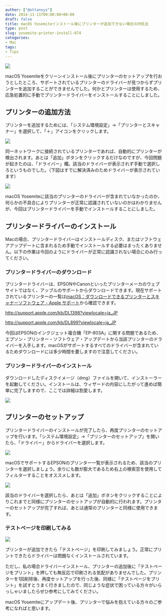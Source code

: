```yaml
---
author: ["@ottanxyz"]
date: 2014-11-11T00:00:00+00:00
draft: false
title: macOS Yosemiteインストール後にプリンターが追加できない場合の対処法
type: post
slug: yosemite-printer-install-674
categories:
- Mac
tags:
- Tips
---
```


![](/uploads/2014/11/141111-5461a2c98a0d4.jpg)






macOS Yosemiteをクリーンインストール後にプリンターのセットアップを行おうとしたところ、サポートされているプリンターのドライバーが見つからずプリンターを追加することができませんでした。何かとプリンターは使用するため、応急処置的に手動でプリンタードライバーをインストールすることにしました。





## プリンターの追加方法





プリンターを追加するためには、「システム環境設定」→「プリンターとスキャナー」を選択して、「＋」アイコンをクリックします。





![](/uploads/2014/11/141111-5461a2b9125f3.png)






同一ネットワークに接続されているプリンターであれば、自動的にプリンターが検出されます。あとは「追加」ボタンをクリックするだけなのですが、今回問題が起きたのは、「ドライバー」欄。該当のドライバーが表示されず手動で選択しろというものでした。（下図はすでに解決済みのためドライバーが表示されています）





![](/uploads/2014/11/141111-5461a2b64d33f.png)






macOS Yosemiteに該当のプリンターのドライバーが含まれていなかったのか、何らかの不具合によりプリンターが正常に認識されていないのかはわかりませんが、今回はプリンタードライバーを手動でインストールすることにしました。





## プリンタードライバーのインストール





Macの場合、プリンタードライバーはインストールディスク、またはソフトウェアアップデートに含まれるため手動でインストールする必要はまったくありません。以下の作業は今回のようにドライバーが正常に認識されない場合にのみ行ってください。





### プリンタードライバーのダウンロード





プリンタードライバーは、EPSONやCanonといったプリンターメーカのウェブサイトではなく、アップルのサポートからダウンロードできます。現在サポートされているプリンターの一覧は[macOS：ダウンロードできるプリンターとスキャナーソフトウェア - Apple サポート](http://support.apple.com/ja-jp/HT3669)から確認できます。



http://support.apple.com/kb/DL1398?viewlocale=ja_JP

http://support.apple.com/kb/DL899?viewlocale=ja_JP



今回はEPSONのインクジェット複合機「EP-803A」に関する問題であるため、エプソン・プリンター・ソフトウェア・アップデートから当該プリンターのドライバーを入手します。macOSがサポートするすべてのドライバーが含まれているためダウンロードには多少時間を要しますので注意してください。





### プリンタードライバーのインストール





ダウンロードしたディスクイメージ（dmg）ファイルを開いて、インストーラーを起動してください。インストールは、ウィザードの内容にしたがって進めば簡単に完了しますので、ここでは詳細は割愛します。





![](/uploads/2014/11/141111-5461a2bbf33bc.png)






## プリンターのセットアップ





プリンタードライバーのインストールが完了したら、再度プリンターのセットアップを行います。「システム環境設定」→「プリンターのセットアップ」を開いたら、「ドライバー」からドライバーを選択します。


	


![](/uploads/2014/11/141111-5461a2bea55d1.png)






macOSでサポートするEPSONのプリンター一覧が表示されるため、該当のプリンターを選択しましょう。余りにも数が膨大であるため右上の検索窓を使用してフィルターすることをオススメします。





![](/uploads/2014/11/141111-5461a2c24d3d6.png)






該当のドライバーを選択したら、あとは「追加」ボタンをクリックすることによりこれまでと同様にプリンターのセットアップが自動的に行われます。プリンターのセットアップが完了すれば、あとは通常のプリンターと同様に使用できます。





### テストページを印刷してみる





![](/uploads/2014/11/141111-5461a2c6dd4c0.png)






プリンターが追加できたら「テストページ」を印刷してみましょう。正常にプリントできたらドライバーは問題なくインストールされています。





ただし、私の場合ドライバーインストール、プリンターの追加後に「テストページをプリント」を押しても無反応で印刷される気配がありませんでした。プリンターを1回削除後、再度セットアップを行った後、同様に「テストページをプリント」を試すとうまく行きましたので、同じような症状で困っている方々がいらっしゃいましたらぜひ参考にしてみてください。





macOS Yosemiteにアップデート後、プリンターで悩みを抱えている方々のご参考になればと思います。
